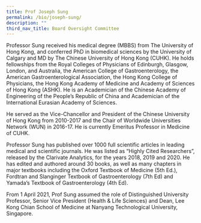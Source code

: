 ```yaml
---
title: Prof Joseph Sung
permalink: /bio/joseph-sung/
description: ""
third_nav_title: Board Oversight Committee
---
```

Professor Sung received his medical degree (MBBS) from The University of Hong Kong, and conferred PhD in biomedical sciences by the University of Calgary and MD by The Chinese University of Hong Kong (CUHK). He holds fellowships from the Royal Colleges of Physicians of Edinburgh, Glasgow, London, and Australia, the American College of Gastroenterology, the American Gastroenterological Association, the Hong Kong College of Physicians, the Hong Kong Academy of Medicine and Academy of Sciences of Hong Kong (ASHK). He is an Academician of the Chinese Academy of Engineering of the People’s Republic of China and Academician of the International Eurasian Academy of Sciences.

He served as the Vice-Chancellor and President of the Chinese University of Hong Kong from 2010-2017 and the Chair of Worldwide Universities Network (WUN) in 2016-17. He is currently Emeritus Professor in Medicine of CUHK.

Professor Sung has published over 1000 full scientific articles in leading medical and scientific journals. He was listed as “Highly Cited Researchers”, released by the Clarivate Analytics, for the years 2018, 2019 and 2020. He has edited and authored around 30 books, as well as many chapters in major textbooks including the Oxford Textbook of Medicine (5th Ed.), Fordtran and Slanginger Textbook of Gastroenterology (7th Ed) and Yamada’s Textbook of Gastroenterology (4th Ed).

From 1 April 2021, Prof Sung assumed the role of Distinguished University Professor, Senior Vice President (Health & Life Sciences) and Dean, Lee Kong Chian School of Medicine at Nanyang Technological University, Singapore.